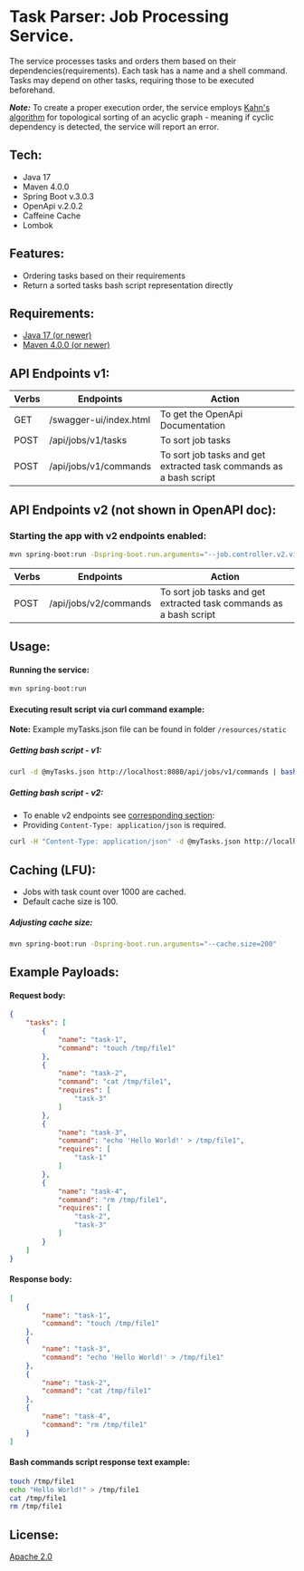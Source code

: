 # Task Parser: Job Processing Service.
The service processes tasks and orders them based on their dependencies(requirements). Each task has a name and a shell command. Tasks may depend on other tasks, requiring those to be executed beforehand.

***Note:*** To create a proper execution order, the service employs [Kahn's algorithm](https://en.wikipedia.org/wiki/Topological_sorting#Algorithms) for topological sorting of an acyclic graph - meaning if cyclic dependency is detected, the service will report an error.
## Tech:
- Java 17
- Maven 4.0.0
- Spring Boot v.3.0.3
- OpenApi v.2.0.2
- Caffeine Cache
- Lombok
## Features:
- Ordering tasks based on their requirements
- Return a sorted tasks bash script representation directly
## Requirements:
- [Java 17 (or newer)](https://www.oracle.com/java/technologies/downloads/#java17)
- [Maven 4.0.0 (or newer)](https://maven.apache.org/)
## API Endpoints v1:
| Verbs | Endpoints              | Action                                                             |
|-------|------------------------|--------------------------------------------------------------------|
| GET   | /swagger-ui/index.html | To get the OpenApi Documentation                                   |
| POST  | /api/jobs/v1/tasks     | To sort job tasks                                                  |
| POST  | /api/jobs/v1/commands  | To sort job tasks and get extracted task commands as a bash script |
## API Endpoints v2 (not shown in OpenAPI doc):
### Starting the app with v2 endpoints enabled:
```sh
mvn spring-boot:run -Dspring-boot.run.arguments="--job.controller.v2.visible=true"
```
| Verbs | Endpoints             | Action                                                             |
|-------|-----------------------|--------------------------------------------------------------------|
| POST  | /api/jobs/v2/commands | To sort job tasks and get extracted task commands as a bash script |
## Usage:
#### Running the service:
```sh
mvn spring-boot:run
```
#### Executing result script via curl command example:
**Note:** Example myTasks.json file can be found in folder `/resources/static`
##### Getting bash script - v1:
```sh
curl -d @myTasks.json http://localhost:8080/api/jobs/v1/commands | bash
```
##### Getting bash script - v2:
- To enable v2 endpoints see [corresponding section](#starting-the-app-with-v2-endpoints-enabled):
- Providing `Content-Type: application/json` is required.
```sh
curl -H "Content-Type: application/json" -d @myTasks.json http://localhost:8080/api/jobs/v2/commands | bash
```
## Caching (LFU):
- Jobs with task count over 1000 are cached.
- Default cache size is 100.
##### Adjusting cache size:
```sh
mvn spring-boot:run -Dspring-boot.run.arguments="--cache.size=200"
```
## Example Payloads:
#### Request body:
```json
{
	"tasks": [
		{
			"name": "task-1",
			"command": "touch /tmp/file1"
		},
		{
			"name": "task-2",
			"command": "cat /tmp/file1",
			"requires": [
				"task-3"
			]
		},
		{
			"name": "task-3",
			"command": "echo 'Hello World!' > /tmp/file1",
			"requires": [
				"task-1"
			]
		},
		{
			"name": "task-4",
			"command": "rm /tmp/file1",
			"requires": [
				"task-2",
				"task-3"
			]
		}
	]
}
```
#### Response body:
```json
[
	{
		"name": "task-1",
		"command": "touch /tmp/file1"
	},
	{
		"name": "task-3",
		"command": "echo 'Hello World!' > /tmp/file1"
	},
	{
		"name": "task-2",
		"command": "cat /tmp/file1"
	},
	{
		"name": "task-4",
		"command": "rm /tmp/file1"
	}
]
```
#### Bash commands script response text example:
```sh
touch /tmp/file1
echo "Hello World!" > /tmp/file1
cat /tmp/file1
rm /tmp/file1
```
## License:
[Apache 2.0](https://www.apache.org/licenses/LICENSE-2.0)